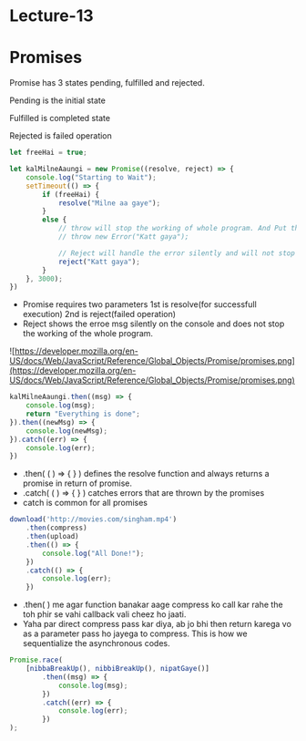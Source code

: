 # Lecture-13

# Promises

Promise has 3 states pending, fulfilled and rejected.

Pending is the initial state

Fulfilled is completed state

Rejected is failed operation

```jsx
let freeHai = true;

let kalMilneAaungi = new Promise((resolve, reject) => {
    console.log("Starting to Wait");
    setTimeout(() => {
        if (freeHai) {
            resolve("Milne aa gaye");
        }
        else {
            // throw will stop the working of whole program. And Put the error on the console.
            // throw new Error("Katt gaya");

            // Reject will handle the error silently and will not stop working of whole, just it will show the error msg from catch
            reject("Katt gaya");
        }
    }, 3000);
})
```

- Promise requires two parameters 1st is resolve(for successfull execution) 2nd is reject(failed operation)
- Reject shows the erroe msg silently on the console and does not stop the working of the whole program.

![https://developer.mozilla.org/en-US/docs/Web/JavaScript/Reference/Global_Objects/Promise/promises.png](https://developer.mozilla.org/en-US/docs/Web/JavaScript/Reference/Global_Objects/Promise/promises.png)

```jsx
kalMilneAaungi.then((msg) => {
    console.log(msg);
    return "Everything is done";
}).then((newMsg) => {
    console.log(newMsg);
}).catch((err) => {
    console.log(err);
})
```

- .then( ( ) ⇒ { } ) defines the resolve function and always returns a promise in return of promise.
- .catch( ( ) ⇒ { } ) catches errors that are thrown by the promises
- catch is common for all promises

```jsx
download('http://movies.com/singham.mp4')
    .then(compress)
    .then(upload)
    .then(() => {
        console.log("All Done!");
    })
    .catch(() => {
        console.log(err);
    })
```

- .then( ) me agar function banakar aage compress ko call kar rahe the toh phir se vahi callback vali cheez ho jaati.
- Yaha par direct compress pass kar diya, ab jo bhi then return karega vo as a parameter pass ho jayega to compress. This is how we sequentialize the asynchronous codes.

```jsx
Promise.race(
    [nibbaBreakUp(), nibbiBreakUp(), nipatGaye()]
        .then((msg) => {
            console.log(msg);
        })
        .catch((err) => {
            console.log(err);
        })
);
```